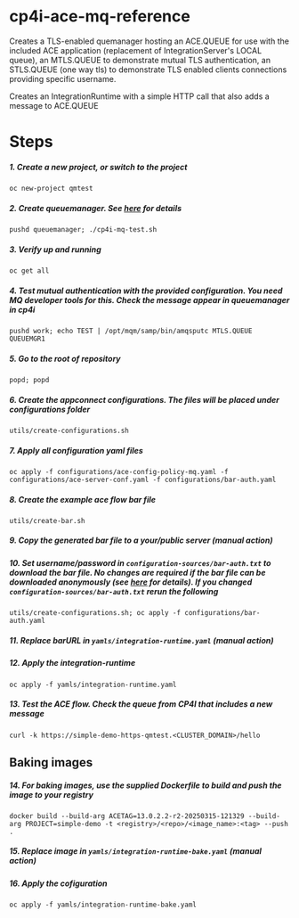 # cp4i-ace-mq-reference
Creates a TLS-enabled quemanager hosting an ACE.QUEUE for use with the included ACE application (replacement of IntegrationServer's LOCAL queue), an MTLS.QUEUE to demonstrate mutual TLS authentication, an STLS.QUEUE (one way tls) to demonstrate TLS enabled clients connections providing specific username.

Creates an IntegrationRuntime with a simple HTTP call that also adds a message to ACE.QUEUE

# Steps
##### 1. Create a new project, or switch to the project
`oc new-project qmtest` 

##### 2. Create queuemanager. See [here](queuemanager/README.md) for details
`pushd queuemanager; ./cp4i-mq-test.sh`

##### 3. Verify up and running
`oc get all`

##### 4. Test mutual authentication with the provided configuration. You need MQ developer tools for this. Check the message appear in queuemanager in cp4i
`pushd work; echo TEST | /opt/mqm/samp/bin/amqsputc MTLS.QUEUE QUEUEMGR1`

##### 5. Go to the root of repository
`popd; popd`

##### 6. Create the appconnect configurations. The files will be placed under configurations folder
`utils/create-configurations.sh`

##### 7. Apply all configuration yaml files
`oc apply -f configurations/ace-config-policy-mq.yaml -f configurations/ace-server-conf.yaml -f configurations/bar-auth.yaml`

##### 8. Create the example ace flow bar file
`utils/create-bar.sh`

##### 9. Copy the generated bar file to a your/public server (manual action)

##### 10. Set username/password in `configuration-sources/bar-auth.txt` to download the bar file. No changes are required if the bar file can be downloaded anonymously (see [here](https://www.ibm.com/docs/en/app-connect/13.0?topic=types-barauth-type) for details). If you changed `configuration-sources/bar-auth.txt` rerun the following
`utils/create-configurations.sh; oc apply -f configurations/bar-auth.yaml`

##### 11. Replace barURL in `yamls/integration-runtime.yaml` (manual action)

##### 12. Apply the integration-runtime
`oc apply -f yamls/integration-runtime.yaml`

##### 13. Test the ACE flow. Check the queue from CP4I that includes a new message
`curl -k https://simple-demo-https-qmtest.<CLUSTER_DOMAIN>/hello`

## Baking images
##### 14. For baking images, use the supplied Dockerfile to build and push the image to your registry
`docker build --build-arg ACETAG=13.0.2.2-r2-20250315-121329 --build-arg PROJECT=simple-demo -t <registry>/<repo>/<image_name>:<tag> --push .`

##### 15. Replace image in `yamls/integration-runtime-bake.yaml` (manual action)

##### 16. Apply the cofiguration
`oc apply -f yamls/integration-runtime-bake.yaml`


